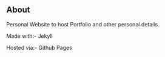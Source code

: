 ## About

Personal Website to host Portfolio and other personal details.

Made with:- Jekyll

Hosted via:- Github Pages